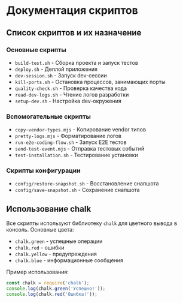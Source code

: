 # Документация скриптов

## Список скриптов и их назначение

### Основные скрипты
- `build-test.sh` - Сборка проекта и запуск тестов
- `deploy.sh` - Деплой приложения
- `dev-session.sh` - Запуск dev-сессии
- `kill-ports.sh` - Остановка процессов, занимающих порты
- `quality-check.sh` - Проверка качества кода
- `read-dev-logs.sh` - Чтение логов разработки
- `setup-dev.sh` - Настройка dev-окружения

### Вспомогательные скрипты
- `copy-vendor-types.mjs` - Копирование vendor типов
- `pretty-logs.mjs` - Форматирование логов
- `run-e2e-coding-flow.sh` - Запуск E2E тестов
- `send-test-event.mjs` - Отправка тестовых событий
- `test-installation.sh` - Тестирование установки

### Скрипты конфигурации
- `config/restore-snapshot.sh` - Восстановление снапшота
- `config/save-snapshot.sh` - Сохранение снапшота

## Использование chalk

Все скрипты используют библиотеку `chalk` для цветного вывода в консоль. Основные цвета:
- `chalk.green` - успешные операции
- `chalk.red` - ошибки
- `chalk.yellow` - предупреждения
- `chalk.blue` - информационные сообщения

Пример использования:
```javascript
const chalk = require('chalk');
console.log(chalk.green('Успешно!'));
console.log(chalk.red('Ошибка!'));
```